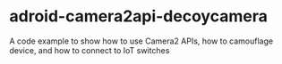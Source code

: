 # adroid-camera2api-decoycamera
A code example to show how to use Camera2 APIs, how to camouflage device, and how to connect to IoT switches
